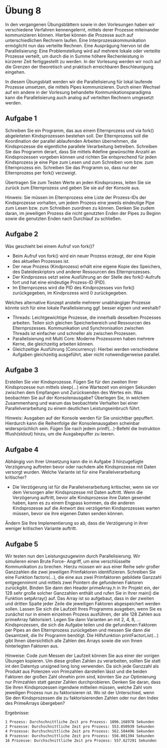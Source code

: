 # Übung 8 

In den vergangenen Übungsblättern sowie in den Vorlesungen haben wir verschiedene Verfahren kennengelernt, mittels derer Prozesse miteinander kommunizieren können. Hierbei können die Prozesse auch auf unterschiedlichen Rechnern laufen. Eine Interprozesskommunikation ermöglicht nun das verteilte Rechnen. Eine Ausprägung hiervon ist die Parallelisierung: Eine Problemstellung wird auf mehrere lokale oder verteilte Prozesse verteilt, um durch die in Summe höhere Rechenleistung in kürzerer Zeit fertiggestellt zu werden. In der Vorlesung werden wir noch auf die Grenzen der theoretisch und praktisch erreichbaren Beschleunigung eingehen. 

In diesem Übungsblatt werden wir die Parallelisierung für lokal laufende Prozesse umsetzen, die mittels Pipes kommunizieren. Durch einen Wechsel auf ein andere in der Vorlesung behandelte Kommunikationsparadigma kann die Parallelisierung auch analog auf verteilten Rechnern umgesetzt werden.

## Aufgabe 1

Schreiben Sie ein Programm, das aus einem Elternprozess und via fork() abgeleiteten Kindsprozessen bestehen soll. Der Elternprozess soll die Koordination der parallel ablaufenden Arbeiten übernehmen, die Kindsprozesse die eigentliche parallele Verarbeitung betreiben. Schreiben Sie das Programm derart, dass Sie mittels #define gewünschte Anzahl an Kindsprozessen vorgeben können und richten Sie entsprechend für jeden Kindsprozess je eine Pipe zum Lesen und zum Schreiben vom bzw. zum Elternprozess ein. Schreiben Sie das Programm so, dass nur der Elternprozess per fork() verzweigt. 

Übertragen Sie zum Testen Werte an jeden Kindsprozess, leiten Sie sie zurück zum Elternprozess und geben Sie sie auf der Konsole aus. 

Hinweis: Sie müssen im Elternprozess eine Liste der Prozess-IDs der Kindsprozesse vorhalten, um jedem Prozess eine jeweils eindeutige Pipe zum Lesen bzw. zum Schreiben zuordnen zu können. Denken Sie zudem daran, im jeweiligen Prozess die nicht genutzten Enden der Pipes zu Beginn sowie die genutzten Enden nach Durchlauf zu schließen. 

## Aufgabe 2

Was geschieht bei einem Aufruf von fork()? 

- Beim Aufruf von fork() wird ein neuer Prozess erzeugt, der eine Kopie des aktuellen Prozesses ist.
- Der neue Prozess (Kindprozess) erhält eine eigene Kopie des Speichers, des Dateideskriptors und anderer Ressourcen des Elternprozesses.
- Der Kindprozess setzt seine Ausführung an der Stelle des fork()-Aufrufs fort und hat eine eindeutige Prozess-ID (PID).
- Im Elternprozess wird die PID des Kindprozesses von fork() zurückgegeben, im Kindprozess wird 0 zurückgegeben.

Welches alternative Konzept anstelle mehrerer unabhängiger Prozesse könnte sich für eine lokale Parallelisierung ggf. besser eignen und weshalb?

- Threads: Leichtgewichtige Prozesse, die innerhalb desselben Prozesses arbeiten. Teilen sich gleichen Speicherbereich und Ressourcen des Elternprozesses. Kommunikation und Synchronisation zwischen Threads ist einfacher und schneller als zwischen Prozessen.
- Parallelisierung mit Multi Core: Moderne Prozessoren haben mehrere Kerne, die gleichzeitig arbeiten können.
- Gleichzeitige Ausführung (Concurrency): Hierbei werden verschiedene Aufgaben gleichzeitig ausgeführt, aber nicht notwendigerweise parallel.

## Aufgabe 3

Erstellen Sie vier Kindsprozesse. Fügen Sie für den zweiten Ihrer Kindsprozesse nun mittels sleep(...) eine Wartezeit von einigen Sekunden zwischen dem Empfangen und Zurücksenden des Wertes ein. Was beobachten Sie auf der Konsolenausgabe? Überlegen Sie, in welchem Zusammenhang und warum das beobachtete Verhalten bei einer Parallelverarbeitung zu einem deutlichen Leistungseinbruch führt. 

Hinweis: Ausgaben auf der Konsole werden für Sie unsichtbar gepuffert. Hierdurch kann die Reihenfolge der Konsolenausgaben scheinbar widersprüchlich sein. Fügen Sie nach jedem printf(...)-Befehl die Instruktion fflush(stdout) hinzu, um die Ausgabepuffer zu leeren. 

## Aufgabe 4

Abhängig von Ihrer Umsetzung kann die in Aufgabe 3 hinzugefügte Verzögerung auftreten bevor oder nachdem alle Kindsprozesse mit Daten versorgt wurden. Welche Variante ist für eine Parallelverarbeitung kritischer? 

- Die Verzögerung ist für die Parallelverarbeitung kritischer, wenn sie vor dem Versorgen aller Kindsprozesse mit Daten auftritt. Wenn die Verzögerung auftritt, bevor alle Kindsprozesse ihre Daten gesendet haben, kann es zu einem Engpass kommen, da die anderen Kindsprozesse auf die Antwort des verzögerten Kindsprozesses warten müssen, bevor sie ihre eigenen Daten senden können.

Ändern Sie Ihre Implementierung so ab, dass die Verzögerung in ihrer weniger kritischen Variante auftritt. 

## Aufgabe 5

Wir testen nun den Leistungszugewinn durch Parallelisierung. Wir simulieren einen Brute Force- Angriff, um eine verschlüsselte Kommunikation zu brechen. Hierzu müssen wir aus einer Reihe sehr  großer Ganzzahlen die zwei jeweiligen Primfaktoren identifizieren. Schreiben Sie eine Funktion factors(...), die eine aus zwei Primfaktoren gebildete Ganzzahl entgegennimmt und mittels zwei Pointern die gefundenen Faktoren zurückgibt. Binden Sie dann den Header primeArray.h in Ihr Projekt ein, der 128 sehr große solcher Ganzzahlen enthält und rufen Sie in Ihrer main() die Funktion setpArray() auf. Das Array ist so aufgebaut, dass in der zweiten und dritten Spalte jeder Zeile die jeweiligen Faktoren abgespeichert werden sollen. Lassen Sie sich die Laufzeit Ihres Programms ausgeben, wenn Sie es zunächst nur in einem einzelnen Prozess ausführen, der alle 128 Zahlen aus primeArray faktorisiert. Legen Sie dann Varianten an mit 2, 4, 8, ... Kindsprozessen, die sich die Aufgabe teilen und die gefundenen Faktoren per Pipes an den Elternprozess zurückgeben und messen Sie dann die Gesamtzeit, die Ihr Programm benötigt. Die Hilfsfunktion printFactorList(...) gibt Ihnen übersichtlich alle Zahlen des Arrays sowie die von Ihnen hinterlegten Faktoren aus. 

Hinweise: Code zum Messen der Laufzeit können Sie aus einer der vorigen Übungen kopieren. Um diese großen Zahlen zu verarbeiten, sollten Sie statt int den Datentyp unsigned long long verwenden. Da sich jede Ganzzahl als Produkt aus Potenzen von Primzahlen darstellen lässt und die beiden Faktoren der großen Zahl ohnehin prim sind, könnten Sie zur Optimierung nur Primzahlen statt ganzer Zahlen durchprobieren. Denken Sie daran, dass Sie Ihren Kindsprozessen irgendwie mitteilen müssen, welche Zahl vom jeweiligen Prozess nun zu faktorisieren ist. Wo ist der Unterschied, wenn Sie den Kindsprozessen die zu faktorisierenden Zahlen oder nur den Index des PrimeArrays übergeben? 

Ergebnisse:
```bash
1 Prozess: Durchschnittliche Zeit pro Prozess: 1096.168978 Sekunden
2 Prozesse: Durchschnittliche Zeit pro Prozess: 553.050939 Sekunden
4 Prozesse: Durchschnittliche Zeit pro Prozess: 562.504496 Sekunden
8 Prozesse: Durchschnittliche Zeit pro Prozess: 556.001394 Sekunden
16 Prozesse: Durchschnittliche Zeit pro Prozess: 557.627291 Sekunden
```